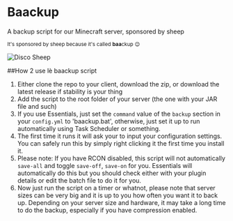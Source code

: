 # Baackup
A backup script for our Minecraft server, sponsored by sheep

<sub>It's sponsored by sheep because it's called **baa**ckup :wink:</sub>


<img src="http://orig10.deviantart.net/8887/f/2013/346/f/1/disco_sheep_by_lockrikard-d6xo4oa.gif" alt="Disco Sheep" />


##How 2 use lè baackup script

1. Either clone the repo to your client, download the zip, or download the latest release if stability is your thing
2. Add the script to the root folder of your server (the one with your JAR file and such)
3. If you use Essentials, just set the ```command``` value of the ```backup``` section in your ```config.yml``` to 'baackup.bat', otherwise, just set it up to run automatically using Task Scheduler or something.
5. The first time it runs it will ask your to input your configuration settings. You can safely run this by simply right clicking it the first time you install it.
6. Please note: If you have RCON disabled, this script will not automatically ```save-all``` and toggle ```save-off```, ```save-on``` for you. Essentials will automatically do this but you should check either with your plugin details or edit the batch file to do it for you.
7. Now just run the script on a timer or whatnot, please note that server sizes can be very big and it is up to you how often you want it to back up. Depending on your server size and hardware, it may take a long time to do the backup, especially if you have compression enabled.
